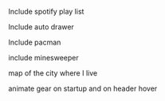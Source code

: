 Include spotify play list

Include auto drawer

Include pacman

include minesweeper

map of the city where I live

animate gear on startup and on header hover
